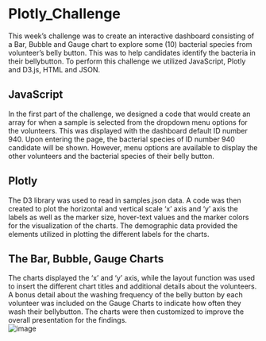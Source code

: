 # Plotly_Challenge

This week’s challenge was to create an interactive dashboard consisting of a Bar, Bubble and Gauge chart to explore some (10) bacterial species from volunteer’s belly button.  This was to help candidates identify the bacteria in their bellybutton. To perform this challenge we utilized JavaScript, Plotly and D3.js, HTML and JSON.

## JavaScript 
In the first part of the challenge, we designed a code that would create an array for when a sample is selected from the dropdown menu options for the volunteers. This was displayed with the dashboard default ID number 940. Upon entering the page, the bacterial species of ID number 940 candidate will be shown.  However, menu options are available to display the other volunteers and the bacterial species of their belly button. 

## Plotly
The D3 library was used to read in samples.json data. A code was then created to plot the horizontal and vertical scale ‘x’ axis and ‘y’ axis the labels as well as the marker size, hover-text values and the marker colors for the visualization of the charts.  The demographic data provided the elements utilized in plotting the different labels for the charts. 

## The Bar, Bubble, Gauge Charts 
The charts displayed the ‘x’ and ‘y’ axis, while the layout function was used to insert the different chart titles and additional details about the volunteers. A bonus detail about the washing frequency of the belly button by each volunteer was included on the Gauge Charts to indicate how often they wash their bellybutton.  The charts were then customized to improve the overall presentation for the findings.  
![image](https://user-images.githubusercontent.com/109915684/196853704-e779652c-32f2-49e3-ba60-7be8e2a37da1.png)
